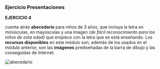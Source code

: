 ### Ejercicio  Presentaciones


**EJERCICIO 4**

cuenta atrás  **abecedario** para niños de 3 años, que incluya la letra en minúsculas, en mayúsculas y una imagen (_de fácil reconocimiento para los niños de esta edad_) que empiece con la letra que se está enseñando. Los  **recursos disponibles**  en este módulo son, además de los usados en el módulo anterior, son las  **imágenes**  prediseñadas de la barra de dibujo y las conseguidas de Internet.

![abecedario](https://www.opcionweb.com/datopcnweb/uploads/2007/02/cuenta_atrasabecedario.gif)


<!--stackedit_data:
eyJoaXN0b3J5IjpbMTEzNjg4ODY0MSw4NzY4MDI3ODksMzExNT
YzOTEzLC0xNDk1Mzk3ODI2LC0xMzE5NzU0OTAwLC01OTIwMjYw
MjVdfQ==
-->